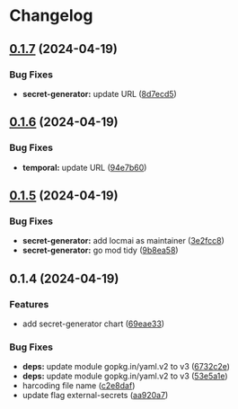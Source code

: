 # Changelog

## [0.1.7](https://github.com/locmai/charts/compare/secret-generator-v0.1.6...secret-generator-v0.1.7) (2024-04-19)


### Bug Fixes

* **secret-generator:** update URL ([8d7ecd5](https://github.com/locmai/charts/commit/8d7ecd502dd697207e4ffc70d50f17e5c0ca68cb))

## [0.1.6](https://github.com/locmai/charts/compare/secret-generator-v0.1.5...secret-generator-v0.1.6) (2024-04-19)


### Bug Fixes

* **temporal:** update URL ([94e7b60](https://github.com/locmai/charts/commit/94e7b6095feeb854814c9d66598da1a81eda3807))

## [0.1.5](https://github.com/locmai/charts/compare/secret-generator-v0.1.4...secret-generator-v0.1.5) (2024-04-19)


### Bug Fixes

* **secret-generator:** add locmai as maintainer ([3e2fcc8](https://github.com/locmai/charts/commit/3e2fcc824313c0471c4b9e7e3002d85c8cde23b6))
* **secret-generator:** go mod tidy ([9b8ea58](https://github.com/locmai/charts/commit/9b8ea589dbb5ddce938adacd181494a8d4cf91c7))

## 0.1.4 (2024-04-19)


### Features

* add secret-generator chart ([69eae33](https://github.com/locmai/charts/commit/69eae337b5ebf753fb371eec235d2b1550997f37))


### Bug Fixes

* **deps:** update module gopkg.in/yaml.v2 to v3 ([6732c2e](https://github.com/locmai/charts/commit/6732c2ec64774728f52f131201af1fa395b8867b))
* **deps:** update module gopkg.in/yaml.v2 to v3 ([53e5a1e](https://github.com/locmai/charts/commit/53e5a1ed7ff50fcfc246bc59c2a648a11622488b))
* harcoding file name ([c2e8daf](https://github.com/locmai/charts/commit/c2e8daf0a9302e47a5171659acf8a08efbe75beb))
* update flag external-secrets ([aa920a7](https://github.com/locmai/charts/commit/aa920a7284144c8992a83546e0e69c3a55c41e69))
